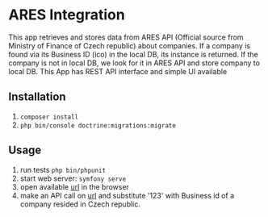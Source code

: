 # ARES Integration

This app retrieves and stores data from ARES API (Official source from Ministry of Finance of Czech republic) about companies. If a company is found via its Business ID (ico) in the local DB, its instance is returned. If the company is not in local DB, we look for it in ARES API and store company to local DB.
This App has REST API interface and simple UI available

## Installation

1. `composer install`
1. `php bin/console doctrine:migrations:migrate`

## Usage

1. run tests `php bin/phpunit`
1. start web server: `symfony serve`
1. open available [url](https://127.0.0.1:8000) in the browser
1. make an API call on [url](https://127.0.0.1:8000/api/company/123) and substitute '123' with Business id of a company resided in Czech republic.
